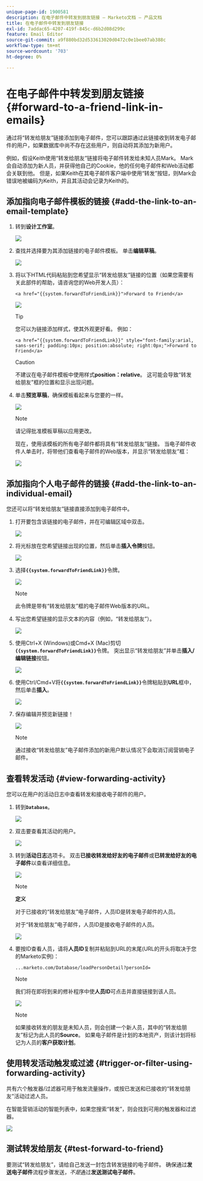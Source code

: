 ```yaml
---
unique-page-id: 1900581
description: 在电子邮件中转发到朋友链接 — Marketo文档 — 产品文档
title: 在电子邮件中转发到朋友链接
exl-id: 7addac65-4207-419f-845c-d6b2d08d299c
feature: Email Editor
source-git-commit: a9f880bd32d533613020d0472c0e1bee07ab388c
workflow-type: tm+mt
source-wordcount: '703'
ht-degree: 0%

---
```


# 在电子邮件中转发到朋友链接 {#forward-to-a-friend-link-in-emails}

通过将“转发给朋友”链接添加到电子邮件，您可以跟踪通过此链接收到转发电子邮件的用户，如果数据库中尚不存在这些用户，则自动将其添加为新用户。

例如，假设Keith使用“转发给朋友”链接将电子邮件转发给未知人员Mark。 Mark会自动添加为新人员，并获得他自己的Cookie，他的任何电子邮件和Web活动都会关联到他。 但是，如果Keith在其电子邮件客户端中使用“转发”按钮，则Mark会错误地被编码为Keith，并且其活动会记录为Keith的。

## 添加指向电子邮件模板的链接 {#add-the-link-to-an-email-template}

1. 转到&#x200B;**设计工作室**。

   ![](assets/one-8.png)

1. 查找并选择要为其添加链接的电子邮件模板。 单击&#x200B;**编辑草稿**。

   ![](assets/two-7.png)

1. 将以下HTML代码粘贴到您希望显示“转发给朋友”链接的位置（如果您需要有关此部件的帮助，请咨询您的Web开发人员）：

   `<a href="{{system.forwardToFriendLink}}">Forward to Friend</a>`

   ![](assets/three-7.png)

   >[!TIP]
   >
   >
   >您可以为链接添加样式，使其外观更好看。 例如：
   >
   >`<a href="{{system.forwardToFriendLink}}" style="font-family:arial, sans-serif; padding:10px; position:absolute; right:0px;">Forward to Friend</a>`

   >[!CAUTION]
   >
   >不建议在电子邮件模板中使用样式&#x200B;**position：relative**。 这可能会导致“转发给朋友”框的位置和显示出现问题。

1. 单击&#x200B;**预览草稿**，确保模板看起来与您要的一样。

   ![](assets/four-5.png)

   >[!NOTE]
   >
   >请记得批准模板草稿以应用更改。

   现在，使用该模板的所有电子邮件都将具有“转发给朋友”链接。 当电子邮件收件人单击时，将带他们查看电子邮件的Web版本，并显示“转发给朋友”框：

   ![](assets/f2afbox.png)

## 添加指向个人电子邮件的链接 {#add-the-link-to-an-individual-email}

您还可以将“转发给朋友”链接直接添加到电子邮件中。

1. 打开要包含该链接的电子邮件，并在可编辑区域中双击。

   ![](assets/five-4.png)

1. 将光标放在您希望链接出现的位置，然后单击&#x200B;**插入令牌**&#x200B;按钮。

   ![](assets/six-2.png)

1. 选择&#x200B;**`{{system.forwardToFriendLink}}`**&#x200B;令牌。

   ![](assets/seven-1.png)

   >[!NOTE]
   >
   >此令牌是带有“转发给朋友”框的电子邮件Web版本的URL。

1. 写出您希望链接的显示文本的内容（例如，“转发给朋友”）。

   ![](assets/seven-1.png)

1. 使用Ctrl+X (Windows)或Cmd+X (Mac)剪切&#x200B;**`{{system.forwardToFriendLink}}`**&#x200B;令牌。 突出显示“转发给朋友”并单击&#x200B;**插入/编辑链接**&#x200B;按钮。

   ![](assets/eight-1.png)

1. 使用Ctrl/Cmd+V将&#x200B;**`{{system.forwardToFriendLink}}`**&#x200B;令牌粘贴到&#x200B;**URL**&#x200B;框中，然后单击&#x200B;**插入**。

   ![](assets/nine.png)

1. 保存编辑并预览新链接！

   ![](assets/ten-1.png)

   >[!NOTE]
   >
   >通过接收“转发给朋友”电子邮件添加的新用户默认情况下会取消订阅营销电子邮件。

## 查看转发活动 {#view-forwarding-activity}

您可以在用户的活动日志中查看转发和接收电子邮件的用户。

1. 转到&#x200B;**`Database`**。

   ![](assets/db.png)

1. 双击要查看其活动的用户。

   ![](assets/fourteen.png)

1. 转到&#x200B;**活动日志**&#x200B;选项卡。 双击&#x200B;**已接收转发给好友的电子邮件**&#x200B;或&#x200B;**已转发给好友的电子邮件**&#x200B;以查看详细信息。

   ![](assets/fifteen.png)

   >[!NOTE]
   >
   >**定义**
   >
   >对于已接收的“转发给朋友”电子邮件，人员ID是转发电子邮件的人员。
   >
   >对于“转发给朋友”电子邮件，人员ID是接收电子邮件的人员。

   ![](assets/sixteen.png)

1. 要按ID查看人员，请将&#x200B;**人员ID**&#x200B;复制并粘贴到URL的末尾(URL的开头将取决于您的Marketo实例)：

   `...marketo.com/Database/loadPersonDetail?personId=`

   >[!NOTE]
   >
   >我们将在即将到来的修补程序中使&#x200B;**人员ID**&#x200B;可点击并直接链接到该人员。

   ![](assets/seventeen.png)

   >[!NOTE]
   >
   >如果接收转发的朋友是未知人员，则会创建一个新人员，其中的“转发给朋友”标记为此人员的&#x200B;**Source**。
   >如果电子邮件是计划的本地资产，则该计划将标记为人员的&#x200B;**客户获取计划**。

## 使用转发活动触发或过滤 {#trigger-or-filter-using-forwarding-activity}

共有六个触发器/过滤器可用于触发流量操作，或按已发送和已接收的“转发给朋友”活动过滤人员。

在智能营销活动的智能列表中，如果您搜索“转发”，则会找到可用的触发器和过滤器。

![](assets/nineteen.png)

## 测试转发给朋友 {#test-forward-to-friend}

要测试“转发给朋友”，请给自己发送一封包含转发链接的电子邮件。 确保通过&#x200B;**发送电子邮件**&#x200B;流程步骤发送，*不是*&#x200B;通过&#x200B;**发送测试电子邮件**。
